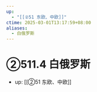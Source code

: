 ```yaml
---
up:
  - "[[②51 东欧、中欧]]"
ctime: 2025-03-01T13:17:59+08:00
aliases:
  - 白俄罗斯
---
```


# ②511.4 白俄罗斯

- up: [[②51 东欧、中欧]]
